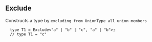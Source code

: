## Exclude

Constructs a type by `excluding from UnionType all union members`

```
  type T1 = Exclude<"a" | "b" | "c", "a" | "b">;
  // type T1 = "c"
```

